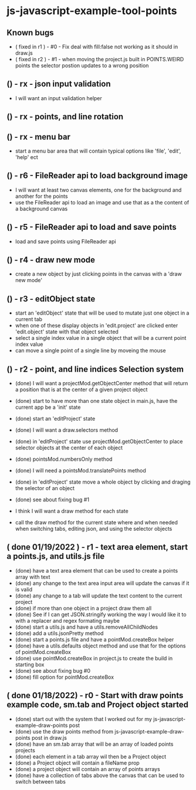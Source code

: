 # js-javascript-example-tool-points

## Known bugs
* ( fixed in r1 ) - #0 - Fix deal with fill:false not working as it should in draw.js 
* ( fixed in r2 ) - #1 - when moving the project.js built in POINTS.WEIRD points the selector postion updates to a wrong position 

<!-- Maintenance -->

## () - rx - json input validation
* I will want an input validation helper

<!-- Additional Features -->

## () - rx - points, and line rotation

## () - rx - menu bar
* start a menu bar area that will contain typical options like 'file', 'edit', 'help' ect


<!-- Minimum Viable Product -->

## () - r6 - FileReader api to load background image
* I will want at least two canvas elements, one for the background and another for the points
* use the FileReader api to load an image and use that as a the content of a background canvas

## () - r5 - FileReader api to load and save points
* load and save points using FileReader api

## () - r4 - draw new mode
* create a new object by just clicking points in the canvas with a 'draw new mode'

## () - r3 - editObject state
* start an 'editObject' state that will be used to mutate just one object in a current tab
* when one of these display objects in 'edit.project' are clicked enter 'edit.object' state with that object selected
* select a single index value in a single object that will be a current point index value
* can move a single point of a single line by moveing the mouse

## () - r2 - point, and line indices Selection system
* (done) I will want a projectMod.getObjectCenter method that will return a position that is at the center of a given project object
* (done) start to have more than one state object in main.js, have the current app be a 'init' state
* (done) start an 'editProject' state
* (done) I will want a draw.selectors method
* (done) in 'editProject' state use projectMod.getObjectCenter to place selector objects at the center of each object
* (done) pointsMod.numbersOnly method
* (done) I will need a pointsMod.translatePoints method
* (done) in 'editProject' state move a whole object by clicking and draging the selector of an object
* (done) see about fixing bug #1

* I think I will want a draw method for each state
* call the draw method for the current state where and when needed when switching tabs, editing json, and using the selector objects



## ( done 01/19/2022 ) - r1 - text area element, start a points.js, and utils.js file
* (done) have a text area element that can be used to create a points array with text
* (done) any change to the text area input area will update the canvas if it is valid
* (done) any change to a tab will update the text content to the current project
* (done) if more than one object in a project draw them all
* (done) See if I can get JSON.stringify working the way I would like it to with a replacer and regex formating maybe
* (done) start a utils.js and have a utils.removeAllChildNodes
* (done) add a utils.jsonPretty method
* (done) start a points.js file and have a pointMod.createBox helper
* (done) have a utils.defaults object method and use that for the options of pointMod.createBox
* (done) use pointMod.createBox in project.js to create the build in starting box
* (done) see about fixing bug #0
* (done) fill option for pointMod.createBox

## ( done 01/18/2022) - r0 - Start with draw points example code, sm.tab and Project object started
* (done) start out with the system that I worked out for my js-javascript-example-draw-points post
* (done) use the draw points method from js-javascript-example-draw-points post in draw.js
* (done) have an sm.tab array that will be an array of loaded points projects
* (done) each element in a tab array wil then be a Project object
* (done) a Project object will contain a fileName prop
* (done) a project object will contain an array of points arrays
* (done) have a collection of tabs above the canvas that can be used to switch between tabs